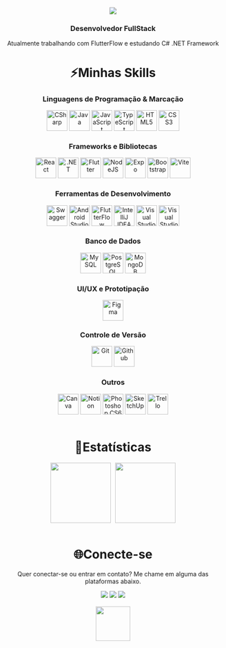 <h1 align="center">
  <img src="https://readme-typing-svg.herokuapp.com?font=Tourney&size=32&center=true&width=500&height=50&duration=5000&color=529aed&lines=Seja+Bem+Vindo(a)!;Veja+meus+projetos+%3A)" />
</h1>

<h3 align="center">Desenvolvedor FullStack</h3>
<p align="center">Atualmente trabalhando com FlutterFlow e estudando C# .NET Framework</p>

<h1 align="center">⚡Minhas Skills</h1>

<h3 align="center">Linguagens de Programação & Marcação</h3>

<div style="display: inline_block;" align="center">
  <img title="CSharp" style="cursor: pointer;" width="48" height="48" src="https://icons-website-beige.vercel.app/icons/CSharp.svg" />
  <img title="Java" style="cursor: pointer;" width="48" height="48" src="https://icons-website-beige.vercel.app/icons/Java.svg" />
  <img title="JavaScript" style="cursor: pointer;" width="48" height="48" src="https://icons-website-beige.vercel.app/icons/JavaScript.svg" />
  <img title="TypeScript" style="cursor: pointer;" width="48" height="48" src="https://icons-website-beige.vercel.app/icons/TypeScript.svg" />
  <img title="HTML5" style="cursor: pointer;" width="48" height="48" src="https://icons-website-beige.vercel.app/icons/HTML.svg" />
  <img title="CSS3" style="cursor: pointer;" width="48" height="48" src="https://icons-website-beige.vercel.app/icons/CSS.svg" />
</div>

<h3 align="center">Frameworks e Bibliotecas</h3>

<div style="display: inline_block;" align="center">
  <img title="React" style="cursor: pointer;" width="48" height="48" src="https://icons-website-beige.vercel.app/icons/React.svg" />
  <img title=".NET" style="cursor: pointer;" width="48" height="48" src="https://icons-website-beige.vercel.app/icons/DotNet.svg" />
  <img title="Flutter" style="cursor: pointer;" width="48" height="48" src="https://icons-website-beige.vercel.app/icons/Flutter.svg" />
   <img title="NodeJS" style="cursor: pointer;" width="48" height="48" src="https://icons-website-beige.vercel.app/icons/NodeJS.svg" />
  <img title="Expo" style="cursor: pointer;" width="48" height="48" src="https://icons-website-beige.vercel.app/icons/Expo.svg" />
  <img title="Bootstrap" style="cursor: pointer;" width="48" height="48" src="https://icons-website-beige.vercel.app/icons/Bootstrap.svg" />
  <img title="Vite" style="cursor: pointer;" width="48" height="48" src="https://icons-website-beige.vercel.app/icons/Vite.svg" />
</div>

<h3 align="center">Ferramentas de Desenvolvimento</h3>

<div style="display: inline_block;" align="center">
  <img title="Swagger" style="cursor: pointer;" width="48" height="48" src="https://icons-website-beige.vercel.app/icons/Swagger.svg" />
  <img title="Android Studio" style="cursor: pointer;" width="48" height="48" src="https://icons-website-beige.vercel.app/icons/AndroidStudio.svg" />
  <img title="FlutterFlow" style="cursor: pointer;" width="48" height="48" src="https://icons-website-beige.vercel.app/icons/FlutterFlow.svg" />
  <img title="IntelliJ IDEA" style="cursor: pointer;" width="48" height="48" src="https://icons-website-beige.vercel.app/icons/IntelliJ%20IDEA.svg" />
  <img title="Visual Studio Code" style="cursor: pointer;" width="48" height="48" src="https://icons-website-beige.vercel.app/icons/VSCode.svg" />
  <img title="Visual Studio 2022" style="cursor: pointer;" width="48" height="48" src="https://icons-website-beige.vercel.app/icons/VisualStudio.svg" />
</div>

<h3 align="center">Banco de Dados</h3>

<div style="display: inline_block;" align="center">
  <img title="MySQL" style="cursor: pointer;" width="48" height="48" src="https://icons-website-beige.vercel.app/icons/MySQL.svg" />
  <img title="PostgreSQL" style="cursor: pointer;" width="48" height="48" src="https://icons-website-beige.vercel.app/icons/PostgreSQL.svg" />
  <img title="MongoDB" style="cursor: pointer;" width="48" height="48" src="https://icons-website-beige.vercel.app/icons/MongoDB.svg" />
</div>

<h3 align="center">UI/UX e Prototipação</h3>

<div style="display: inline_block;" align="center">
  <img title="Figma" style="cursor: pointer;" width="48" height="48" src="https://icons-website-beige.vercel.app/icons/Figma.svg" />
</div>

<h3 align="center">Controle de Versão</h3>

<div style="display: inline_block;" align="center">
  <img title="Git" style="cursor: pointer;" width="48" height="48" src="https://icons-website-beige.vercel.app/icons/Git.svg" />
  <img title="Github" style="cursor: pointer;" width="48" height="48" src="https://icons-website-beige.vercel.app/icons/Github.svg" />
</div>

<h3 align="center">Outros</h3>

<div style="display: inline_block;" align="center">
  <img title="Canva" style="cursor: pointer;" width="48" height="48" src="https://icons-website-beige.vercel.app/icons/Canva.svg" />
  <img title="Notion" style="cursor: pointer;" width="48" height="48" src="https://icons-website-beige.vercel.app/icons/Notion.svg" />
  <img title="Photoshop CS6" style="cursor: pointer;" width="48" height="48" src="https://icons-website-beige.vercel.app/icons/Photoshop.svg" />
  <img title="SketchUp" style="cursor: pointer;" width="48" height="48" src="https://icons-website-beige.vercel.app/icons/Sketchup.svg" />
  <img title="Trello" style="cursor: pointer;" width="48" height="48" src="https://icons-website-beige.vercel.app/icons/Trello.svg" />
</div>
<br>

<h1 align="center">🚀Estatísticas</h1>

<div align="center" style="display: flex; flex-wrap: wrap; justify-content: center; gap: 10px;">
  <img height="140em" src="https://github-readme-stats.vercel.app/api?username=guilherme-rodrigues-de-queiroz&show_icons=true&locale=pt-BR&theme=github_dark" />
  <img height="140em" src="https://github-readme-stats.vercel.app/api/top-langs?username=guilherme-rodrigues-de-queiroz&layout=compact&locale=pt-BR&langs_count=10&card_width=320&theme=github_dark" />
</div>
<br>

<h1 align="center">🌐Conecte-se</h1>
<p align="center">Quer conectar-se ou entrar em contato? Me chame em alguma das plataformas abaixo.</p>

<div align="center">
  <a href="https://www.linkedin.com/in/guilhermedequeiroz/" target="_blank" rel="noopener noreferrer" title="Linkedin"><img src="https://img.shields.io/badge/-LinkedIn-0a66c2?style=for-the-badge&logo=linkedin&logoColor=white" target="_blank"></a> 
  <a href = "mailto:guilhermedequeiroz2014@gmail.com" target="_blank" rel="noopener noreferrer" title="Gmail"><img src="https://img.shields.io/badge/-Gmail-ffffff?style=for-the-badge&logo=gmail&logoColor=darkred" target="_blank"></a>
  <a href="https://discord.gg/4WBqAJB" target="_blank" rel="noopener noreferrer" title="Discord: uGuiziiN/_guiziin"><img src="https://img.shields.io/badge/Discord-5865f2?style=for-the-badge&logo=discord&logoColor=white" target="_blank"></a> 
</div>

<br>

<div align="center">
  <img src="https://visitor-badge.laobi.icu/badge?page_id=guilherme-rodrigues-de-queiroz.guilherme-rodrigues-de-queiroz&left_color=github_dark&right_color=blue" width="80" />
</div>
